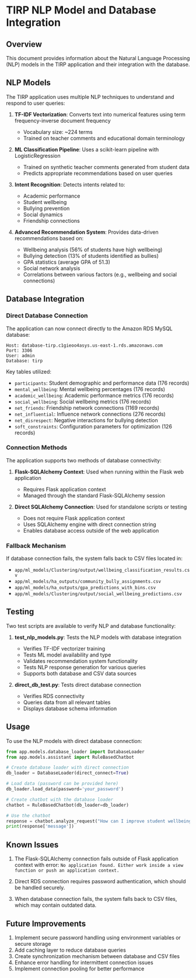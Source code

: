 # TIRP NLP Model and Database Integration

## Overview

This document provides information about the Natural Language Processing (NLP) models in the TIRP application and their integration with the database.

## NLP Models

The TIRP application uses multiple NLP techniques to understand and respond to user queries:

1. **TF-IDF Vectorization**: Converts text into numerical features using term frequency-inverse document frequency
   - Vocabulary size: ~224 terms
   - Trained on teacher comments and educational domain terminology

2. **ML Classification Pipeline**: Uses a scikit-learn pipeline with LogisticRegression
   - Trained on synthetic teacher comments generated from student data
   - Predicts appropriate recommendations based on user queries

3. **Intent Recognition**: Detects intents related to:
   - Academic performance
   - Student wellbeing
   - Bullying prevention
   - Social dynamics
   - Friendship connections

4. **Advanced Recommendation System**: Provides data-driven recommendations based on:
   - Wellbeing analysis (56% of students have high wellbeing)
   - Bullying detection (13% of students identified as bullies)
   - GPA statistics (average GPA of 51.3)
   - Social network analysis
   - Correlations between various factors (e.g., wellbeing and social connections)

## Database Integration

### Direct Database Connection

The application can now connect directly to the Amazon RDS MySQL database:

```
Host: database-tirp.c1gieoo4asys.us-east-1.rds.amazonaws.com
Port: 3306
User: admin
Database: tirp
```

Key tables utilized:
- `participants`: Student demographic and performance data (176 records)
- `mental_wellbeing`: Mental wellbeing percentages (176 records)
- `academic_wellbeing`: Academic performance metrics (176 records)
- `social_wellbeing`: Social wellbeing metrics (176 records)
- `net_friends`: Friendship network connections (1169 records)
- `net_influential`: Influence network connections (276 records)
- `net_disrespect`: Negative interactions for bullying detection
- `soft_constraints`: Configuration parameters for optimization (126 records)

### Connection Methods

The application supports two methods of database connectivity:

1. **Flask-SQLAlchemy Context**: Used when running within the Flask web application
   - Requires Flask application context
   - Managed through the standard Flask-SQLAlchemy session

2. **Direct SQLAlchemy Connection**: Used for standalone scripts or testing
   - Does not require Flask application context
   - Uses SQLAlchemy engine with direct connection string
   - Enables database access outside of the web application

### Fallback Mechanism

If database connection fails, the system falls back to CSV files located in:
- `app/ml_models/Clustering/output/wellbeing_classification_results.csv`
- `app/ml_models/ha_outputs/community_bully_assignments.csv`
- `app/ml_models/ha_outputs/gpa_predictions_with_bins.csv`
- `app/ml_models/Clustering/output/social_wellbeing_predictions.csv`

## Testing

Two test scripts are available to verify NLP and database functionality:

1. **test_nlp_models.py**: Tests the NLP models with database integration
   - Verifies TF-IDF vectorizer training
   - Tests ML model availability and type
   - Validates recommendation system functionality
   - Tests NLP response generation for various queries
   - Supports both database and CSV data sources

2. **direct_db_test.py**: Tests direct database connection
   - Verifies RDS connectivity
   - Queries data from all relevant tables
   - Displays database schema information

## Usage

To use the NLP models with direct database connection:

```python
from app.models.database_loader import DatabaseLoader
from app.models.assistant import RuleBasedChatbot

# Create database loader with direct connection
db_loader = DatabaseLoader(direct_connect=True)

# Load data (password can be provided here)
db_loader.load_data(password='your_password')

# Create chatbot with the database loader
chatbot = RuleBasedChatbot(db_loader=db_loader)

# Use the chatbot
response = chatbot.analyze_request("How can I improve student wellbeing?")
print(response['message'])
```

## Known Issues

1. The Flask-SQLAlchemy connection fails outside of Flask application context with error:
   `No application found. Either work inside a view function or push an application context.`

2. Direct RDS connection requires password authentication, which should be handled securely.

3. When database connection fails, the system falls back to CSV files, which may contain outdated data.

## Future Improvements

1. Implement secure password handling using environment variables or secure storage
2. Add caching layer to reduce database queries
3. Create synchronization mechanism between database and CSV files
4. Enhance error handling for intermittent connection issues
5. Implement connection pooling for better performance 